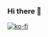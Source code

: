 ### Hi there 👋

[![ko-fi](https://ko-fi.com/img/githubbutton_sm.svg)](https://ko-fi.com/F1F4XUMJN)

<!--
**1natsu172/1natsu172** is a ✨ _special_ ✨ repository because its `README.md` (this file) appears on your GitHub profile.

Here are some ideas to get you started:

- 🔭 I’m currently working on ...
- 🌱 I’m currently learning ...
- 👯 I’m looking to collaborate on ...
- 🤔 I’m looking for help with ...
- 💬 Ask me about ...
- 📫 How to reach me: ...
- 😄 Pronouns: ...
- ⚡ Fun fact: ...
-->

